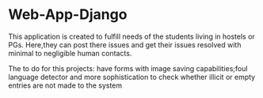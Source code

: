 # Web-App-Django

This application is created to fulfill needs of the students living in hostels or PGs.
Here,they can post there issues and get their issues resolved with minimal to negligible human contacts.


The to do for this projects:
have forms with image saving capabilities;foul language detector and more sophistication to check whether illicit or empty entries are not made to the system
